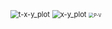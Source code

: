 <img src="E:\1.LGRepository\ChemTermDyna\5.热力学实验处理\experiment1_res\t-x-y_plot.png" alt="t-x-y_plot" style="zoom:80%;" />













<img src="E:\1.LGRepository\ChemTermDyna\5.热力学实验处理\experiment1_res\x-y_plot.png" alt="x-y_plot" style="zoom:80%;" />







<img src="E:\1.LGRepository\ChemTermDyna\5.热力学实验处理\experiment2_res\P-V.png" alt="P-V" style="zoom:50%;" />